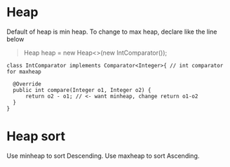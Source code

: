 # Heap
Default of heap is min heap. To change to max heap, declare like the line below

>  Heap<Integer> heap = new Heap<>(new IntComparator());

  
  >
    class IntComparator implements Comparator<Integer>{ // int comparator for maxheap

      @Override
      public int compare(Integer o1, Integer o2) {
          return o2 - o1; // <- want minheap, change return o1-o2
      }
    }
              
# Heap sort               
  Use minheap to sort Descending.
  Use maxheap to sort Ascending. 
